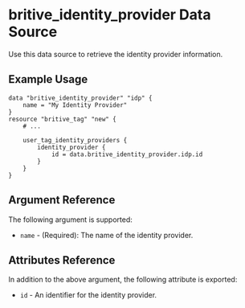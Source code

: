 # britive_identity_provider Data Source

Use this data source to retrieve the identity provider information.

## Example Usage

```hcl
data "britive_identity_provider" "idp" {
    name = "My Identity Provider"
}
resource "britive_tag" "new" {
    # ...

    user_tag_identity_providers {
        identity_provider {
            id = data.britive_identity_provider.idp.id
        }
    }
}
```

## Argument Reference

The following argument is supported:

* `name` - (Required): The name of the identity provider.

## Attributes Reference

In addition to the above argument, the following attribute is exported:

* `id` - An identifier for the identity provider.
